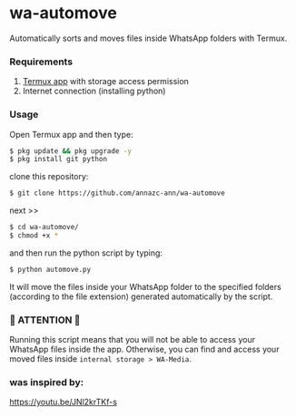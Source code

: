 <h1>wa-automove</h1>
<p>Automatically sorts and moves files inside WhatsApp folders with Termux.</>

### Requirements
1. [Termux app](https://play.google.com/store/apps/details?id=com.termux) with storage access permission
2. Internet connection (installing python) 

### Usage
Open Termux app and then type:
```bash
$ pkg update && pkg upgrade -y
$ pkg install git python
```
clone this repository:
```bash
$ git clone https://github.com/annazc-ann/wa-automove
```
next >>
```bash
$ cd wa-automove/
$ chmod +x *
```
and then run the python script by typing:
```bash
$ python automove.py
```
<p>It will move the files inside your WhatsApp folder to the specified folders (according to the file extension) generated automatically by the script.</p>
<h3>🚨 ATTENTION 🚨</h3>
Running this script means that you will not be able to access 
your WhatsApp files inside the app. Otherwise, you can find and access your moved files inside 
<code>internal storage > WA-Media</code>.

### was inspired by:
https://youtu.be/JNl2krTKf-s

